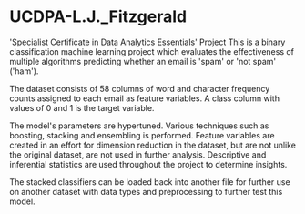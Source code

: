 # UCDPA-L.J._Fitzgerald
'Specialist Certificate in Data Analytics Essentials' Project
This is a binary classification machine learning project which evaluates the effectiveness of multiple algorithms predicting whether an email 
is 'spam' or 'not spam' ('ham'). 

The dataset consists of 58 columns of word and character frequency counts assigned to each email as feature 
variables. A class column with values of 0 and 1 is the target variable. 

The model's parameters are hypertuned. Various techniques such as boosting, stacking and ensembling is performed. Feature variables are 
created in an effort for dimension reduction in the dataset, but are not unlike the original dataset, are not used in further analysis. 
Descriptive and inferential statistics are used throughout the project to determine insights. 

The stacked classifiers can be loaded back into another file for further use on another dataset with data types and preprocessing to further
test this model.
